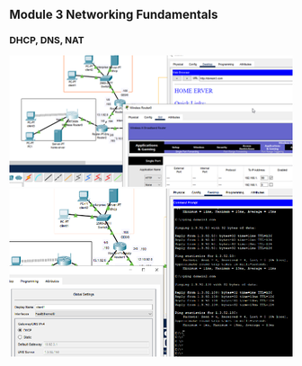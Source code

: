 ## Module 3 Networking Fundamentals  
### DHCP, DNS, NAT

![3_4_1](https://raw.githubusercontent.com/3u128/DevOps_online_Kyiv_2022Q1/main/m3/task3.4/3_4_1.png)
![3_4_2](https://raw.githubusercontent.com/3u128/DevOps_online_Kyiv_2022Q1/main/m3/task3.4/3_4_2.png)
